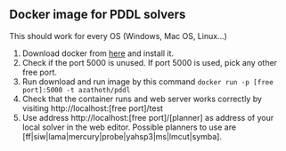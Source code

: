 ## Docker image for PDDL solvers

This should work for every OS (Windows, Mac OS, Linux...)  
1. Download docker from [here](https://www.docker.com/community-edition#/download) and install it.  
2. Check if the port 5000 is unused. If port 5000 is used, pick any other free port.  
3. Run download and run image by this command `docker run -p [free port]:5000 -t azathoth/pddl`  
4. Check that the container runs and web server works correctly by visiting http://localhost:[free port]/test  
5. Use address http://localhost:[free port]/[planner] as address of your local solver in the web editor.
Possible planners to use are [ff|siw|lama|mercury|probe|yahsp3|ms|lmcut|symba].

